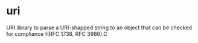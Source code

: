 # uri
URI library to parse a URI-shapped string to an object that can be checked for compliance ((RFC 1738, RFC 3986).C
